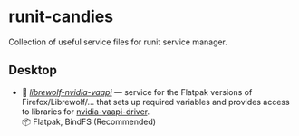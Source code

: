 # runit-candies
Collection of useful service files for runit service manager.

## Desktop
- 🍬 *[librewolf-nvidia-vaapi](./desktop/librewolf-nvidia-vaapi)* — service for the Flatpak versions of Firefox/Librewolf/... that sets up required variables and provides access to libraries for [nvidia-vaapi-driver](https://github.com/elFarto/nvidia-vaapi-driver).  
📦   Flatpak, BindFS (Recommended)
